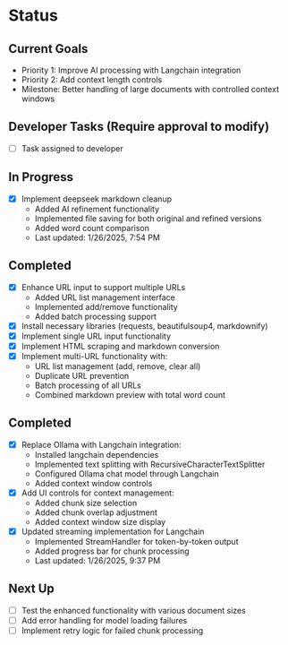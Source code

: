 # Status

## Current Goals
- Priority 1: Improve AI processing with Langchain integration
- Priority 2: Add context length controls
- Milestone: Better handling of large documents with controlled context windows

## Developer Tasks (Require approval to modify)
- [ ] Task assigned to developer

## In Progress
- [x] Implement deepseek markdown cleanup
  - Added AI refinement functionality
  - Implemented file saving for both original and refined versions
  - Added word count comparison
  - Last updated: 1/26/2025, 7:54 PM

## Completed
- [x] Enhance URL input to support multiple URLs
  - Added URL list management interface
  - Implemented add/remove functionality
  - Added batch processing support
- [x] Install necessary libraries (requests, beautifulsoup4, markdownify)
- [x] Implement single URL input functionality
- [x] Implement HTML scraping and markdown conversion
- [x] Implement multi-URL functionality with:
  - URL list management (add, remove, clear all)
  - Duplicate URL prevention
  - Batch processing of all URLs
  - Combined markdown preview with total word count

## Completed
- [x] Replace Ollama with Langchain integration:
  - Installed langchain dependencies
  - Implemented text splitting with RecursiveCharacterTextSplitter
  - Configured Ollama chat model through Langchain
  - Added context window controls
- [x] Add UI controls for context management:
  - Added chunk size selection
  - Added chunk overlap adjustment
  - Added context window size display
- [x] Updated streaming implementation for Langchain
  - Implemented StreamHandler for token-by-token output
  - Added progress bar for chunk processing
  - Last updated: 1/26/2025, 9:37 PM

## Next Up
- [ ] Test the enhanced functionality with various document sizes
- [ ] Add error handling for model loading failures
- [ ] Implement retry logic for failed chunk processing
